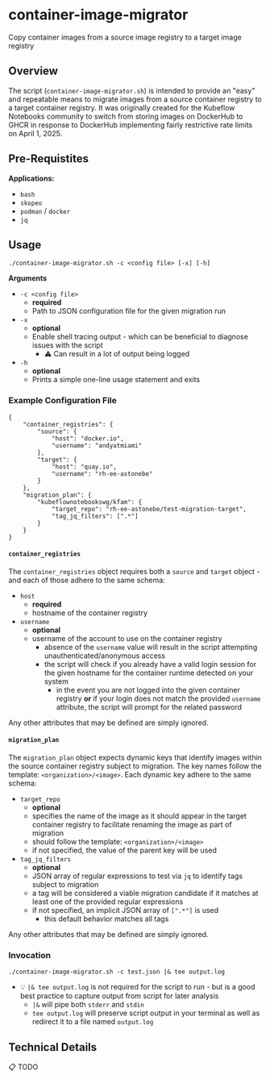 # container-image-migrator
Copy container images from a source image registry to a target image registry

## Overview

The script (`container-image-migrator.sh`) is intended to provide an "easy" and repeatable means to migrate images from a source container registry to a target container registry.  It was originally created for the Kubeflow Notebooks community to switch from storing images on DockerHub to GHCR in response to DockerHub implementing fairly restrictive rate limits on April 1, 2025.


## Pre-Requistites

**Applications:**

- `bash`
- `skopeo`
- `podman` / `docker`
- `jq`


## Usage

`./container-image-migrator.sh -c <config file> [-x] [-h]`

**Arguments**
- `-c <config file>`
    - **required**
    - Path to JSON configuration file for the given migration run
- `-x`
    - **optional**
    - Enable shell tracing output - which can be beneficial to diagnose issues with the script
       - :warning: Can result in a lot of output being logged
- `-h`
    - **optional**
    - Prints a simple one-line usage statement and exits

### Example Configuration File

```
{
    "container_registries": {
        "source": {
            "host": "docker.io",
            "username": "andyatmiami"
        },
        "target": {
            "host": "quay.io",
            "username": "rh-ee-astonebe"
        }
    },
    "migration_plan": {
        "kubeflownotebookswg/kfam": {
            "target_repo": "rh-ee-astonebe/test-migration-target",
            "tag_jq_filters": [".*"]
        }
    }
}
```

#### `container_registries`

The `container_registries` object requires both a `source` and `target` object - and each of those adhere to the same schema:
- `host`
    - **required**
    - hostname of the container registry
- `username`
    - **optional**
    - username of the account to use on the container registry
        - absence of the `username` value will result in the script attempting unauthenticated/anonymous access
        - the script will check if you already have a valid login session for the given hostname for the container runtime detected on your system
            - in the event you are not logged into the given container registry **or** if your login does not match the provided `username` attribute, the script will prompt for the related password

Any other attributes that may be defined are simply ignored.

#### `migration_plan`

The `migration_plan` object expects dynamic keys that identify images within the source container registry subject to migration.  The key names follow the template: `<organization>/<image>`.  Each dynamic key adhere to the same schema:
- `target_repo`
    - **optional**
    - specifies the name of the image as it should appear in the target container registry to facilitate renaming the image as part of migration
    - should follow the template: `<organization>/<image>`
    - if not specified, the value of the parent key will be used
- `tag_jq_filters`
    - **optional**
    - JSON array of regular expressions to test via `jq` to identify tags subject to migration
    - a tag will be considered a viable migration candidate if it matches at least one of the provided regular expressions
    - if not specified, an implicit JSON array of `[".*"]` is used
        - this default behavior matches all tags

Any other attributes that may be defined are simply ignored.

### Invocation

```
./container-image-migrator.sh -c test.json |& tee output.log
```
- 💡 `|& tee output.log` is not required for the script to run - but is a good best practice to capture output from script for later analysis
    - `|&` will pipe both `stderr` and `stdin`
    - `tee output.log` will preserve script output in  your terminal as well as redirect it to a file named `output.log`

## Technical Details

📋 TODO


